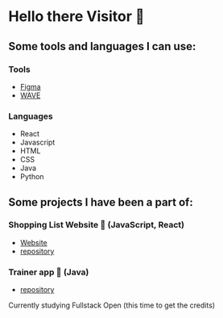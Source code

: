 # Hello there Visitor 👋

## Some tools and languages I can use:

### Tools
- [Figma](https://www.figma.com/)
- [WAVE](https://wave.webaim.org/)

### Languages
- React
- Javascript
- HTML
- CSS
- Java
- Python

## Some projects I have been a part of:

### Shopping List Website 🛒 (JavaScript, React)
- [Website](https://shopping-list-app.fly.dev/)
- [repository](https://github.com/ollivarila/group3-web-project)

### Trainer app 💪 (Java) 
- [repository](https://github.com/JoonasMV/Trainer)

Currently studying Fullstack Open (this time to get the credits)

<!--
**jennivh/jennivh** is a ✨ _special_ ✨ repository because its `README.md` (this file) appears on your GitHub profile.

Here are some ideas to get you started:

- 🔭 I’m currently working on ...
- 🌱 I’m currently learning ...
- 👯 I’m looking to collaborate on ...
- 🤔 I’m looking for help with ...
- 💬 Ask me about ...
- 📫 How to reach me: ...
- 😄 Pronouns: ...
- ⚡ Fun fact: ...
-->
